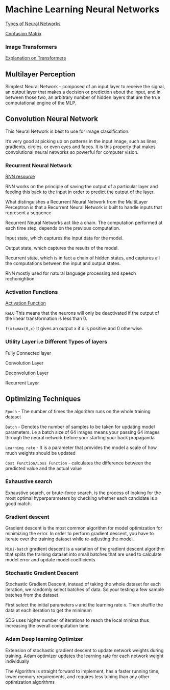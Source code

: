 # Machine Learning Neural Networks 

[Types of Neural Networks](https://www.mygreatlearning.com/blog/types-of-neural-networks/
)

[Confusion Matrix](https://www.analyticsvidhya.com/blog/2021/05/in-depth-understanding-of-confusion-matrix/
)

### Image Transformers 
[Explanation on Transformers](https://towardsdatascience.com/using-transformers-for-computer-vision-6f764c5a078b)


## Multilayer Perception 

Simplest Neural Network - composed of an input layer to receive the signal, an output layer that makes a decision or prediction about the input, and in between those two, an arbitrary number of hidden layers that are the true computational engine of the MLP.



## Convolution Neural Network 

This Neural Network is best to use for image classification.

It’s very good at picking up on patterns in the input image, such as lines, gradients, circles, or even eyes and faces. It is this property that makes convolutional neural networks so powerful for computer vision.


### Recurrent Neural Network

[RNN resource](https://towardsdatascience.com/recurrent-neural-networks-explained-with-a-real-life-example-and-python-code-e8403a45f5de)

RNN works on the principle of saving the output of a particular layer and feeding this back to the input in order to predict the output of the layer.

What distinguishes a Recurrent Neural Network from the MultiLayer Perceptron is that a Recurrent Neural Network is built to handle inputs that represent a sequence

Recurrent Neural Networks act like a chain. The computation performed at each time step, depends on the previous computation.

Input state, which captures the input data for the model.

Output state, which captures the results of the model.

Recurrent state, which is in fact a chain of hidden states, and captures all the computations between the input and output states.

RNN mostly used for natural language processing and speech rechonightion 


### Activation Functions 

[Activation Function](https://www.analyticsvidhya.com/blog/2020/01/fundamentals-deep-learning-activation-functions-when-to-use-them/)

`ReLU` This means that the neurons will only be deactivated if the output of the linear transformation is less than 0.

`f(x)=max(0,x)` It gives an output x if x is positive and 0 otherwise.

### Utility Layer i.e Different Types of layers

Fully Connected layer 

Convolution Layer

Deconvolution Layer 

Recurrent Layer 


## Optimizing Techniques

`Epoch` - The number of times the algorithm runs on the whole training dataset

`Batch` - Denotes the number of samples to be taken for updating model parameters. i.e a batch size of 64 images means your passing 64 images through the neural network before your starting your back propaganda 

`Learning rate` - It is a parameter that provides the model a scale of how much weights should be updated

`Cost Function/Loss Function` - calculates the difference between the predicted value and the actual value


### Exhaustive search

Exhaustive search, or brute-force search, is the process of looking for the most optimal hyperparameters by checking whether each candidate is a good match.

### Gradient descent

Gradient descent is the most common algorithm for model optimization for minimizing the error. In order to perform gradient descent, you have to iterate over the training dataset while re-adjusting the model.

`Mini-batch` gradient descent is a variation of the gradient descent algorithm that splits the training dataset into small batches that are used to calculate model error and update model coefficients

### Stochastic Gradient Descent 

Stochastic Gradient Descent, instead of taking the whole dataset for each iteration, we randomly select batches of data. So your testing a few sample batches from the dataset

First select the initial parameters `w` and the learning rate `n`. Then shuffle the data at each iteration to get the minimum

SDG uses higher number of iterations to reach the local minima thus increasing the overall computation time. 

### Adam Deep learning Optimizer 

Extension of stochastic gradient descent to update network weights during training. Adam optimizer updates the learning rate for each network weight individually

The Algorithm is straight forward to implement, has a faster running time, lower memory requirements, and requires less tuning than any other optimization algorithms 
